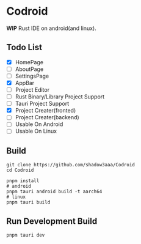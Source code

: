 # Codroid

**WIP** Rust IDE on android(and linux).

## Todo List

- [x] HomePage
- [ ] AboutPage
- [ ] SettingsPage
- [x] AppBar
- [ ] Project Editor
- [ ] Rust Binary/Library Project Support
- [ ] Tauri Project Support
- [x] Project Creater(fronted)
- [ ] Project Creater(backend)
- [ ] Usable On Android
- [ ] Usable On Linux

## Build

```shell
git clone https://github.com/shadow3aaa/Codroid
cd Codroid

pnpm install
# android
pnpm tauri android build -t aarch64
# linux
pnpm tauri build
```

## Run Development Build

```shell
pnpm tauri dev
```
